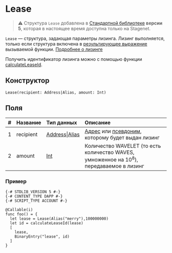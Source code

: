 # Lease

> :warning: Структура `Lease` добавлена в [Стандартной библиотеке](/ru/ride/script/standard-library) **версии 5**, которая в настоящее время доступна только на Stagenet.

`Lease` — структура, задающая параметры лизинга. Лизинг выполняется, только если структура включена в [результирующее выражение](/ru/ride/functions/callable-function#резуnьтат-выпоnнения-2) вызываемой функции. [Подробнее о лизинге](/ru/blockchain/leasing)

Получить идентификатор лизинга можно с помощью функции [calculateLeaseId](/ru/ride/functions/built-in-functions/blockchain-functions#calculateleaseid).

## Конструктор

```ride
Lease(recipient: Address|Alias, amount: Int)
```

## Поля

| # | Название | Тип данных | Описание |
| :--- | :--- | :--- | :--- |
| 1 | recipient | [Address](/ru/ride/structures/common-structures/address)&#124;[Alias](/ru/ride/structures/common-structures/alias) | [Адрес](/ru/blockchain/account/address) или [псевдоним](/ru/blockchain/account/alias), которому будет выдан лизинг |
| 2 | amount | [Int](/ru/ride/data-types/int) | Количество WAVELET (то есть количество WAVES, умноженное на 10<sup>8</sup>), передаваемое в лизинг  |

### Пример

```
{-# STDLIB_VERSION 5 #-}
{-# CONTENT_TYPE DAPP #-}
{-# SCRIPT_TYPE ACCOUNT #-}
  
@Callable(i)
func foo() = {
  let lease = Lease(Alias("merry"),100000000)
  let id = calculateLeaseId(lease)
  [
    lease,
    BinaryEntry("lease", id)
  ]
}
```
